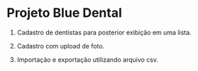 # Projeto Blue Dental

  1. Cadastro de dentistas para posterior exibição em uma lista.
  
  2. Cadastro com upload de foto.
  
  3. Importação e exportação utilizando arquivo csv.

